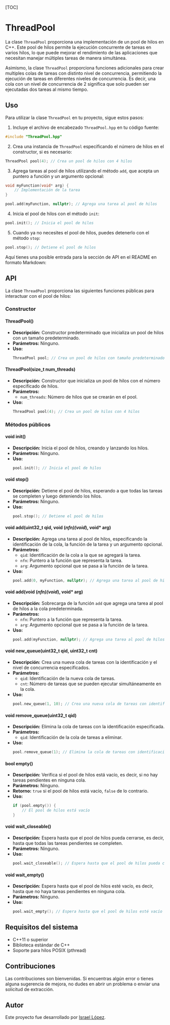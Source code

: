 [TOC]

# ThreadPool

La clase `ThreadPool` proporciona una implementación de un pool de hilos en
C++. Este pool de hilos permite la ejecución concurrente de tareas en varios
hilos, lo que puede mejorar el rendimiento de las aplicaciones que necesitan
manejar múltiples tareas de manera simultánea.

Asimismo, la clase `ThreadPool` proporciona funciones adicionales para
crear multiples colas de tareas con distinto nivel de concurrencia, permitiendo
la ejecución de tareas en diferentes niveles de concurrencia. Es decir, una cola
con un nivel de concurrencia de 2 significa que solo pueden ser ejecutadas dos
tareas al mismo tiempo.

## Uso

Para utilizar la clase `ThreadPool` en tu proyecto, sigue estos pasos:

1. Incluye el archivo de encabezado `ThreadPool.hpp` en tu código fuente:

```cpp
#include "ThreadPool.hpp"
```

2. Crea una instancia de `ThreadPool` especificando el número de hilos en el constructor, si es necesario:

```cpp
ThreadPool pool(4); // Crea un pool de hilos con 4 hilos
```

3. Agrega tareas al pool de hilos utilizando el método `add`, que acepta un puntero a función y un argumento opcional:

```cpp
void myFunction(void* arg) {
    // Implementación de la tarea
}

pool.add(myFunction, nullptr); // Agrega una tarea al pool de hilos
```

4. Inicia el pool de hilos con el método `init`:

```cpp
pool.init(); // Inicia el pool de hilos
```

5. Cuando ya no necesites el pool de hilos, puedes detenerlo con el método `stop`:

```cpp
pool.stop(); // Detiene el pool de hilos
```

Aquí tienes una posible entrada para la sección de API en el README en formato Markdown:

## API

La clase `ThreadPool` proporciona las siguientes funciones públicas para interactuar con el pool de hilos:

### Constructor

#### ThreadPool()

- **Descripción:** Constructor predeterminado que inicializa un pool de hilos con un tamaño predeterminado.
- **Parámetros:** Ninguno.
- **Uso:**
  ```cpp
  ThreadPool pool; // Crea un pool de hilos con tamaño predeterminado
  ```

#### ThreadPool(size_t num_threads)

- **Descripción:** Constructor que inicializa un pool de hilos con el número especificado de hilos.
- **Parámetros:**
  - `num_threads`: Número de hilos que se crearán en el pool.
- **Uso:**
  ```cpp
  ThreadPool pool(4); // Crea un pool de hilos con 4 hilos
  ```

### Métodos públicos

#### void init()

- **Descripción:** Inicia el pool de hilos, creando y lanzando los hilos.
- **Parámetros:** Ninguno.
- **Uso:**
  ```cpp
  pool.init(); // Inicia el pool de hilos
  ```

#### void stop()

- **Descripción:** Detiene el pool de hilos, esperando a que todas las tareas se completen y luego deteniendo los hilos.
- **Parámetros:** Ninguno.
- **Uso:**
  ```cpp
  pool.stop(); // Detiene el pool de hilos
  ```

#### void add(uint32_t qid, void (*nfn)(void*), void* arg)

- **Descripción:** Agrega una tarea al pool de hilos, especificando la identificación de la cola, la función de la tarea y un argumento opcional.
- **Parámetros:**
  - `qid`: Identificación de la cola a la que se agregará la tarea.
  - `nfn`: Puntero a la función que representa la tarea.
  - `arg`: Argumento opcional que se pasa a la función de la tarea.
- **Uso:**
  ```cpp
  pool.add(0, myFunction, nullptr); // Agrega una tarea al pool de hilos
  ```

#### void add(void (*nfn)(void*), void* arg)

- **Descripción:** Sobrecarga de la función `add` que agrega una tarea al pool de hilos a la cola predeterminada.
- **Parámetros:**
  - `nfn`: Puntero a la función que representa la tarea.
  - `arg`: Argumento opcional que se pasa a la función de la tarea.
- **Uso:**
  ```cpp
  pool.add(myFunction, nullptr); // Agrega una tarea al pool de hilos
  ```

#### void new_queue(uint32_t qid, uint32_t cnt)

- **Descripción:** Crea una nueva cola de tareas con la identificación y el nivel de concurrencia especificados.
- **Parámetros:**
  - `qid`: Identificación de la nueva cola de tareas.
  - `cnt`: Número de tareas que se pueden ejecutar simultáneamente en la cola.
- **Uso:**
  ```cpp
  pool.new_queue(1, 10); // Crea una nueva cola de tareas con identificación 1 y nivel de concurrencia 10
  ```

#### void remove_queue(uint32_t qid)

- **Descripción:** Elimina la cola de tareas con la identificación especificada.
- **Parámetros:**
  - `qid`: Identificación de la cola de tareas a eliminar.
- **Uso:**
  ```cpp
  pool.remove_queue(1); // Elimina la cola de tareas con identificación 1
  ```

#### bool empty()

- **Descripción:** Verifica si el pool de hilos está vacío, es decir, si no hay tareas pendientes en ninguna cola.
- **Parámetros:** Ninguno.
- **Retorno:** `true` si el pool de hilos está vacío, `false` de lo contrario.
- **Uso:**
  ```cpp
  if (pool.empty()) {
      // El pool de hilos está vacío
  }
  ```

#### void wait_closeable()

- **Descripción:** Espera hasta que el pool de hilos pueda cerrarse, es decir, hasta que todas las tareas pendientes se completen.
- **Parámetros:** Ninguno.
- **Uso:**
  ```cpp
  pool.wait_closeable(); // Espera hasta que el pool de hilos pueda cerrarse
  ```

#### void wait_empty()

- **Descripción:** Espera hasta que el pool de hilos esté vacío, es decir, hasta que no haya tareas pendientes en ninguna cola.
- **Parámetros:** Ninguno.
- **Uso:**
  ```cpp
  pool.wait_empty(); // Espera hasta que el pool de hilos esté vacío
  ```

## Requisitos del sistema

- C++11 o superior
- Biblioteca estándar de C++
- Soporte para hilos POSIX (pthread)

## Contribuciones

Las contribuciones son bienvenidas. Si encuentras algún error o tienes alguna sugerencia de mejora, no dudes en abrir un problema o enviar una solicitud de extracción.

## Autor

Este proyecto fue desarrollado por [Israel López](https://github.com/tu-usuario).

